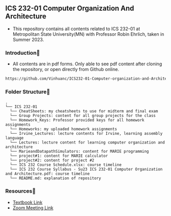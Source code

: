 ## ICS 232-01 Computer Organization And Architecture
- This repository contains all contents related to ICS 232-01 at Metropolitan State University(MN) with Professor Robin Ehrlich, taken in Summer 2023.

### Introduction👋
- All contents are in pdf forms. Only able to see pdf content after cloning the repository, or open directly from Github online.
``` bash
https://github.com/Vinhuanc/ICS232-01-Computer-organization-and-Architecture.git
```

### Folder Structure📁
```
.
└── ICS 232-01 
  └── CheatSheets: my cheatsheets to use for midterm and final exam
  └── Group Projects: content for all group projects for the class
  └── Homework_Keys: Professor provided keys for all homework assignments
  └── Homeworks: my uploaded homework assignments
  └── Irvine_Lectures: lecture contents for Irvine, learning assembly language
  └── Lectures: lecture content for learning computer organization and architecture
  └── MarieandDatapathSimulators: content for MARIE programming
  └── project#1: content for MARIE calculator
  └── project#2: content for project #2 
  └── ICS 232 Course Schedule.xlsx: course timeline
  └── ICS 232 Course Syllabus - Su23 ICS 232-01 Computer Organization and Architecture.pdf: course timeline
  └── README.md: explanation of repository
```

### Resources🔖
- [Textbook Link](https://ia902309.us.archive.org/21/items/c-05_20211009/C05.pdf)
- [Zoom Meeting Link](https://minnstate.zoom.us/j/97538394199#success)
